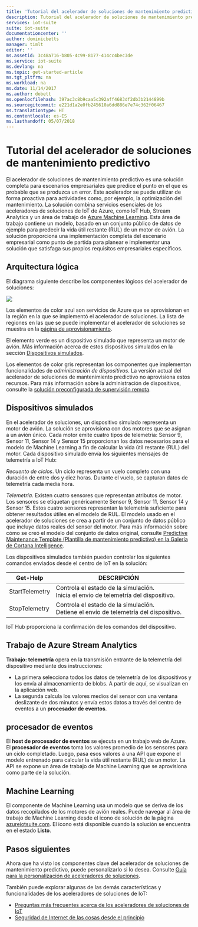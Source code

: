 ```yaml
---
title: 'Tutorial del acelerador de soluciones de mantenimiento predictivo: Azure | Microsoft Docs'
description: Tutorial del acelerador de soluciones de mantenimiento predictivo de IoT de Azure.
services: iot-suite
suite: iot-suite
documentationcenter: ''
author: dominicbetts
manager: timlt
editor: ''
ms.assetid: 3c48a716-b805-4c99-8177-414cc4bec3de
ms.service: iot-suite
ms.devlang: na
ms.topic: get-started-article
ms.tgt_pltfrm: na
ms.workload: na
ms.date: 11/14/2017
ms.author: dobett
ms.openlocfilehash: 397ac3c8b9caa5c392aff4683df2db3b2144899b
ms.sourcegitcommit: e221d1a2e0fb245610a6dd886e7e74c362f06467
ms.translationtype: HT
ms.contentlocale: es-ES
ms.lasthandoff: 05/07/2018
---
```

# <a name="predictive-maintenance-solution-accelerator-walkthrough"></a>Tutorial del acelerador de soluciones de mantenimiento predictivo

El acelerador de soluciones de mantenimiento predictivo es una solución completa para escenarios empresariales que predice el punto en el que es probable que se produzca un error. Este acelerador se puede utilizar de forma proactiva para actividades como, por ejemplo, la optimización del mantenimiento. La solución combina servicios esenciales de los aceleradores de soluciones de IoT de Azure, como IoT Hub, Stream Analytics y un área de trabajo de [Azure Machine Learning][lnk-machine-learning]. Esta área de trabajo contiene un modelo, basado en un conjunto público de datos de ejemplo para predecir la vida útil restante (RUL) de un motor de avión. La solución proporciona una implementación completa del escenario empresarial como punto de partida para planear e implementar una solución que satisfaga sus propios requisitos empresariales específicos.

## <a name="logical-architecture"></a>Arquitectura lógica

El diagrama siguiente describe los componentes lógicos del acelerador de soluciones:

![][img-architecture]

Los elementos de color azul son servicios de Azure que se aprovisionan en la región en la que se implementó el acelerador de soluciones. La lista de regiones en las que se puede implementar el acelerador de soluciones se muestra en la [página de aprovisionamiento][lnk-azureiotsuite].

El elemento verde es un dispositivo simulado que representa un motor de avión. Más información acerca de estos dispositivos simulados en la sección [Dispositivos simulados](#simulated-devices).

Los elementos de color gris representan los componentes que implementan funcionalidades de *administración de dispositivos*. La versión actual del acelerador de soluciones de mantenimiento predictivo no aprovisiona estos recursos. Para más información sobre la administración de dispositivos, consulte la [solución preconfigurada de supervisión remota][lnk-remote-monitoring].

## <a name="simulated-devices"></a>Dispositivos simulados

En el acelerador de soluciones, un dispositivo simulado representa un motor de avión. La solución se aprovisiona con dos motores que se asignan a un avión único. Cada motor emite cuatro tipos de telemetría: Sensor 9, Sensor 11, Sensor 14 y Sensor 15 proporcionan los datos necesarios para el modelo de Machine Learning a fin de calcular la vida útil restante (RUL) del motor. Cada dispositivo simulado envía los siguientes mensajes de telemetría a IoT Hub:

*Recuento de ciclos*. Un ciclo representa un vuelo completo con una duración de entre dos y diez horas. Durante el vuelo, se capturan datos de telemetría cada media hora.

*Telemetría*. Existen cuatro sensores que representan atributos de motor. Los sensores se etiquetan genéricamente Sensor 9, Sensor 11, Sensor 14 y Sensor 15. Estos cuatro sensores representan la telemetría suficiente para obtener resultados útiles en el modelo de RUL. El modelo usado en el acelerador de soluciones se crea a partir de un conjunto de datos público que incluye datos reales del sensor del motor. Para más información sobre cómo se creó el modelo del conjunto de datos original, consulte [Predictive Maintenance Template (Plantilla de mantenimiento predictivo) en la Galería de Cortana Intelligence][lnk-cortana-analytics].

Los dispositivos simulados también pueden controlar los siguientes comandos enviados desde el centro de IoT en la solución:

| Get-Help | DESCRIPCIÓN |
| --- | --- |
| StartTelemetry |Controla el estado de la simulación.<br/>Inicia el envío de telemetría del dispositivo. |
| StopTelemetry |Controla el estado de la simulación.<br/>Detiene el envío de telemetría del dispositivo. |

IoT Hub proporciona la confirmación de los comandos del dispositivo.

## <a name="azure-stream-analytics-job"></a>Trabajo de Azure Stream Analytics

**Trabajo: telemetría** opera en la transmisión entrante de la telemetría del dispositivo mediante dos instrucciones:

* La primera selecciona todos los datos de telemetría de los dispositivos y los envía al almacenamiento de blobs. A partir de aquí, se visualizan en la aplicación web.
* La segunda calcula los valores medios del sensor con una ventana deslizante de dos minutos y envía estos datos a través del centro de eventos a un **procesador de eventos**.

## <a name="event-processor"></a>procesador de eventos
El **host de procesador de eventos** se ejecuta en un trabajo web de Azure. El **procesador de eventos** toma los valores promedio de los sensores para un ciclo completado. Luego, pasa esos valores a una API que expone el modelo entrenado para calcular la vida útil restante (RUL) de un motor. La API se expone un área de trabajo de Machine Learning que se aprovisiona como parte de la solución.

## <a name="machine-learning"></a>Machine Learning
El componente de Machine Learning usa un modelo que se deriva de los datos recopilados de los motores de avión reales. Puede navegar al área de trabajo de Machine Learning desde el icono de solución de la página [azureiotsuite.com][lnk-azureiotsuite]. El icono está disponible cuando la solución se encuentra en el estado **Listo**.


## <a name="next-steps"></a>Pasos siguientes
Ahora que ha visto los componentes clave del acelerador de soluciones de mantenimiento predictivo, puede personalizarlo si lo desea. Consulte [Guía para la personalización de aceleradores de soluciones][lnk-customize].

También puede explorar algunas de las demás características y funcionalidades de los aceleradores de soluciones de IoT:

* [Preguntas más frecuentes acerca de los aceleradores de soluciones de IoT][lnk-faq]
* [Seguridad de Internet de las cosas desde el principio][lnk-security-groundup]

[img-architecture]: media/iot-suite-predictive-walkthrough/architecture.png

[lnk-remote-monitoring]: iot-suite-v1-remote-monitoring-sample-walkthrough.md
[lnk-cortana-analytics]: http://gallery.cortanaintelligence.com/Collection/Predictive-Maintenance-Template-3
[lnk-azureiotsuite]: https://www.azureiotsuite.com/
[lnk-customize]: iot-suite-v1-guidance-on-customizing-preconfigured-solutions.md
[lnk-faq]: iot-suite-v1-faq.md
[lnk-security-groundup]: securing-iot-ground-up.md
[lnk-machine-learning]: https://azure.microsoft.com/services/machine-learning/